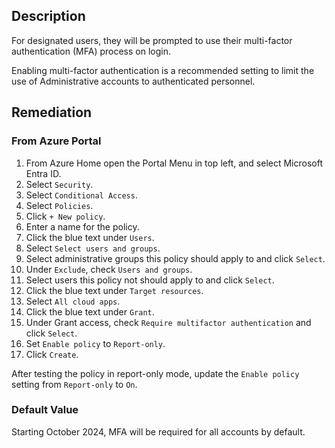 ## Description

For designated users, they will be prompted to use their multi-factor authentication (MFA) process on login.

Enabling multi-factor authentication is a recommended setting to limit the use of Administrative accounts to authenticated personnel.

## Remediation

### From Azure Portal

1. From Azure Home open the Portal Menu in top left, and select Microsoft Entra ID.
2. Select `Security`.
3. Select `Conditional Access`.
4. Select `Policies`.
5. Click `+ New policy`.
6. Enter a name for the policy.
7. Click the blue text under `Users`.
8. Select `Select users and groups`.
9. Select administrative groups this policy should apply to and click `Select`.
10. Under `Exclude`, check `Users and groups`.
11. Select users this policy not should apply to and click `Select`.
12. Click the blue text under `Target resources`.
13. Select `All cloud apps`.
14. Click the blue text under `Grant`.
15. Under Grant access, check `Require multifactor authentication` and click `Select`.
16. Set `Enable policy` to `Report-only`.
17. Click `Create`.

After testing the policy in report-only mode, update the `Enable policy` setting from `Report-only` to `On`.

### Default Value

Starting October 2024, MFA will be required for all accounts by default.
